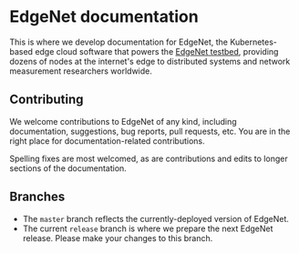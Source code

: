 # EdgeNet documentation

This is where we develop documentation for EdgeNet, the Kubernetes-based edge cloud software that
powers the [EdgeNet testbed](http://www.edge-net.org/), providing dozens of nodes at the internet's
edge to distributed systems and network measurement researchers worldwide.

## Contributing

We welcome contributions to EdgeNet of any kind, including documentation, suggestions, bug reports,
pull requests, etc. You are in the right place for documentation-related contributions.
<!-- Also check out our [contribution guide](). --> 

Spelling fixes are most welcomed, as are contributions and edits to longer sections of the documentation.

## Branches

* The `master` branch reflects the currently-deployed version of EdgeNet.
* The current `release` branch is where we prepare the next EdgeNet release. Please make your changes to this branch.
